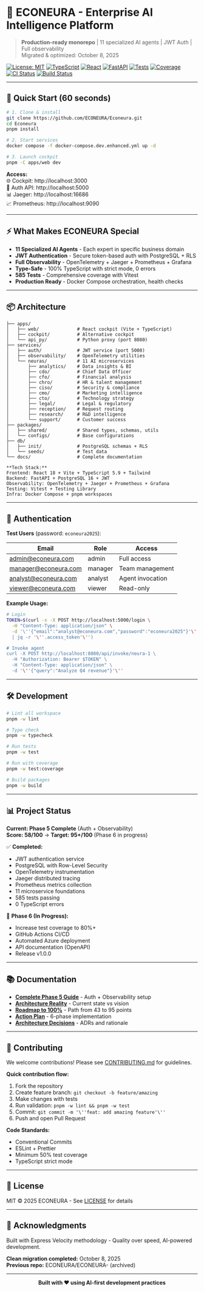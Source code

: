 # 🧠 ECONEURA - Enterprise AI Intelligence Platform

> **Production-ready monorepo** | 11 specialized AI agents | JWT Auth | Full observability  
> Migrated & optimized: October 8, 2025

[![License: MIT](https://img.shields.io/badge/License-MIT-yellow.svg)](LICENSE)
[![TypeScript](https://img.shields.io/badge/TypeScript-5.9-blue)](https://typescriptlang.org)
[![React](https://img.shields.io/badge/React-18.3-61DAFB)](https://reactjs.org)
[![FastAPI](https://img.shields.io/badge/FastAPI-Latest-009688)](https://fastapi.tiangolo.com)
[![Tests](https://img.shields.io/badge/Tests-585%20passing-success)](./tests)
[![Coverage](https://img.shields.io/badge/Coverage-61%25-yellow)](./coverage)
[![CI Status](https://github.com/ECONEURA/ECONEURA./actions/workflows/ci-updated.yml/badge.svg)](https://github.com/ECONEURA/ECONEURA./actions)
[![Build Status](https://github.com/ECONEURA/ECONEURA./actions/workflows/build-web.yml/badge.svg)](https://github.com/ECONEURA/ECONEURA./actions)

---

## 🚀 Quick Start (60 seconds)

```bash
# 1. Clone & install
git clone https://github.com/ECONEURA/Econeura.git
cd Econeura
pnpm install

# 2. Start services
docker compose -f docker-compose.dev.enhanced.yml up -d

# 3. Launch cockpit
pnpm -C apps/web dev
```

**Access:**  
🌐 Cockpit: http://localhost:3000  
🔐 Auth API: http://localhost:5000  
📊 Jaeger: http://localhost:16686  
📈 Prometheus: http://localhost:9090

---

## ⚡ What Makes ECONEURA Special

- **11 Specialized AI Agents** - Each expert in specific business domain
- **JWT Authentication** - Secure token-based auth with PostgreSQL + RLS
- **Full Observability** - OpenTelemetry + Jaeger + Prometheus + Grafana
- **Type-Safe** - 100% TypeScript with strict mode, 0 errors
- **585 Tests** - Comprehensive coverage with Vitest
- **Production Ready** - Docker Compose orchestration, health checks

---

## 📦 Architecture

```
├── apps/
│   ├── web/              # React cockpit (Vite + TypeScript)
│   ├── cockpit/          # Alternative cockpit
│   └── api_py/           # Python proxy (port 8080)
├── services/
│   ├── auth/             # JWT service (port 5000)
│   ├── observability/    # OpenTelemetry utilities
│   └── neuras/           # 11 AI microservices
│       ├── analytics/    # Data insights & BI
│       ├── cdo/          # Chief Data Officer
│       ├── cfo/          # Financial analysis
│       ├── chro/         # HR & talent management
│       ├── ciso/         # Security & compliance
│       ├── cmo/          # Marketing intelligence
│       ├── cto/          # Technology strategy
│       ├── legal/        # Legal & regulatory
│       ├── reception/    # Request routing
│       ├── research/     # R&D intelligence
│       └── support/      # Customer success
├── packages/
│   ├── shared/           # Shared types, schemas, utils
│   └── configs/          # Base configurations
├── db/
│   ├── init/             # PostgreSQL schemas + RLS
│   └── seeds/            # Test data
└── docs/                 # Complete documentation

**Tech Stack:**  
Frontend: React 18 + Vite + TypeScript 5.9 + Tailwind  
Backend: FastAPI + PostgreSQL 16 + JWT  
Observability: OpenTelemetry + Jaeger + Prometheus + Grafana  
Testing: Vitest + Testing Library  
Infra: Docker Compose + pnpm workspaces
```

---

## 🔐 Authentication

**Test Users** (password: `econeura2025`):

| Email | Role | Access |
|-------|------|--------|
| admin@econeura.com | admin | Full access |
| manager@econeura.com | manager | Team management |
| analyst@econeura.com | analyst | Agent invocation |
| viewer@econeura.com | viewer | Read-only |

**Example Usage:**
```bash
# Login
TOKEN=$(curl -s -X POST http://localhost:5000/login \
  -H "Content-Type: application/json" \
  -d '\''{"email":"analyst@econeura.com","password":"econeura2025"}'\'' \
  | jq -r '\''.access_token'\'')

# Invoke agent
curl -X POST http://localhost:8080/api/invoke/neura-1 \
  -H "Authorization: Bearer $TOKEN" \
  -H "Content-Type: application/json" \
  -d '\''{"query":"Analyze Q4 revenue"}'\''
```

---

## 🛠️ Development

```bash
# Lint all workspace
pnpm -w lint

# Type check
pnpm -w typecheck

# Run tests
pnpm -w test

# Run with coverage
pnpm -w test:coverage

# Build packages
pnpm -w build
```

---

## 📊 Project Status

**Current: Phase 5 Complete** (Auth + Observability)  
**Score: 58/100** → **Target: 95+/100** (Phase 6 in progress)

✅ **Completed:**
- JWT authentication service
- PostgreSQL with Row-Level Security
- OpenTelemetry instrumentation
- Jaeger distributed tracing
- Prometheus metrics collection
- 11 microservice foundations
- 585 tests passing
- 0 TypeScript errors

🔄 **Phase 6 (In Progress):**
- Increase test coverage to 80%+
- GitHub Actions CI/CD
- Automated Azure deployment
- API documentation (OpenAPI)
- Release v1.0.0

---

## 📚 Documentation

- [**Complete Phase 5 Guide**](./docs/FASE5_COMPLETE_GUIDE.md) - Auth + Observability setup
- [**Architecture Reality**](./docs/ARCHITECTURE_REALITY.md) - Current state vs vision
- [**Roadmap to 100%**](./docs/ROADMAP_TO_100.md) - Path from 43 to 95 points
- [**Action Plan**](./docs/ACTION_PLAN_100.md) - 6-phase implementation
- [**Architecture Decisions**](./docs/decisions.md) - ADRs and rationale

---

## 🤝 Contributing

We welcome contributions! Please see [CONTRIBUTING.md](./CONTRIBUTING.md) for guidelines.

**Quick contribution flow:**
1. Fork the repository
2. Create feature branch: `git checkout -b feature/amazing`
3. Make changes with tests
4. Run validation: `pnpm -w lint && pnpm -w test`
5. Commit: `git commit -m '\''feat: add amazing feature'\''`
6. Push and open Pull Request

**Code Standards:**
- Conventional Commits
- ESLint + Prettier
- Minimum 50% test coverage
- TypeScript strict mode

---

## 📄 License

MIT © 2025 ECONEURA - See [LICENSE](./LICENSE) for details

---

## 🙏 Acknowledgments

Built with Express Velocity methodology - Quality over speed, AI-powered development.

**Clean migration completed:** October 8, 2025  
**Previous repo:** ECONEURA/ECONEURA- (archived)

---

<p align="center">
  <strong>Built with ❤️ using AI-first development practices</strong>
</p>

